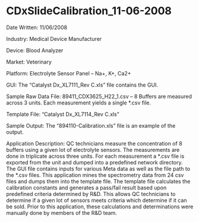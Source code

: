 # CDxSlideCalibration_11-06-2008

Date Written: 11/06/2008

Industry: Medical Device Manufacturer

Device: Blood Analyzer

Market: Veterinary

Platform: Electrolyte Sensor Panel – Na+, K+, Ca2+

GUI:
The “Catalyst Dx_XL7111_Rev C.xls” file contains the GUI.

Sample Raw Data File:
89411_CDX3625_H22_1.csv – 8 Buffers are measured across 3 units.  Each measurement yields a single *.csv file.

Template File:
“Catalyst Dx_XL7114_Rev C.xls”

Sample Output:
The “894110-Calibration.xls” file is an example of the output.

Application Description:
QC technicians measure the concentration of 8 buffers using a given lot of electrolyte sensors.  The measurements are done in triplicate across three units.  For each measurement a *.csv file is exported from the unit and dumped into a predefined network directory.  The GUI file contains inputs for various Meta data as well as the file path to the *.csv files.  This application mines the spectrometry data from 24 csv files and dumps them into the template file.  The template file calculates the calibration constants and generates a pass/fail result based upon predefined criteria determined by R&D.  This allows QC technicians to determine if a given lot of sensors meets criteria which determine if it can be sold.  Prior to this application, these calculations and determinations were manually done by members of the R&D team.
